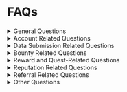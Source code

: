 # FAQs

<details>

<summary>General Questions</summary>

* **What is Codatta**?
  * Codatta is a blockchain metadata annotation platform that enables users to tag and label blockchain addresses with relevant information, enhancing transparency and data integrity in the crypto ecosystem.

- #### How does Codatta work?
  * Users can submit metadata tags to annotate blockchain addresses through the Codatta Protocol. These tags provide contextual information about the entities behind the addresses, such as exchanges, wallets, or projects.

* #### What is the purpose of using Codatta?
  * Codatta aims to improve data transparency and accessibility in the blockchain space by allowing users to contribute and access metadata tags associated with blockchain addresses. This helps users make more informed decisions and enhances trust in blockchain transactions.

- #### Is Codatta's data reliable?
  * Codatta employs a decentralized approach to metadata annotation, relying on community contributions to verify and validate metadata tags. Based on AI and LLM capabilities, the quality of submitted data will be maximally ensured. Simultaneously, through algorithms and economic mechanisms, we strive to guarantee high-confidence address labeling results to ensure reliability for downstream consumer applications. While codatta strives to maintain data accuracy, users should conduct their own research and due diligence before relying solely on codatta's metadata.

* #### Is Codatta's platform secure?
  * Codatta prioritizes security and data privacy, implementing measures to safeguard user information and prevent unauthorized access. Additionally, Codatta employs blockchain technology to ensure data immutability and integrity.

</details>

<details>

<summary>Account Related Questions</summary>

* **How do I create an account on Codatta?**
  * To create an account on Codatta, visit the Codatta official website: [codatta.io](http://codatta.io), and follow the registration prompts. For successful registration, you may need an invitation code which can be found in our Discord community: #🙌｜invitation-code channel.We support a wide range of Web3 wallets and email logins. Choose your preferred method to get started.

- **Can I change my account details on Codatta?**
  * Yes, users can usually bound their social account, such as email address, wallet address, X, and Discord through the user settings.

* **Why can't I receive the email verification code?**
  * Check your spam or junk folder. If you still haven't received the code, try resending it or submitting a ticket to Discord for assistance.

- **How do I change my bound wallet address?**
  * First, go to "User Settings" from the left bar, then click on "Connect Wallet" to bind a new wallet. After connecting the new one, you can delete the old one.

* **Will l lose my points if I change my bound wallet?**
  * No, you will keep your points as long as you use the same email address to log in.

</details>

<details>

<summary>Data Submission Related Questions</summary>

* #### How do I submit data in Codatta?
  * To submit data in Codatta, navigate to the submission section of the platform and follow the prompts to input the relevant information. This may include details about the blockchain address, associated entity, and evidence supporting the submission.

- #### What types of data can I submit in Codatta?
  * Users can submit various types of metadata related to blockchain addresses, including entity, Network, Address, Entity, Category and Evidence. The goal is to provide context and insights into the entities behind the addresses.

* **How to submit data in bulk?**
  * To submit data in bulk:
    1. Download the template form.
    2. Fill in the data information in the form.
    3. Submit the form.
    4. The system will prompt you to provide image evidence.
    5. After completing all these steps, click submit and wait for validation.
  * You can submit up to 50 address data entries at a time.

- **How do i collect the data I need to submit?**
  * This tutorial offers examples of how to collect address data, yet does not include specific steps for collecting that data: [ https://docs.codatta.io/codatta/data-collection-tutorial](https://docs.codatta.io/codatta/data-collection-tutorial)

* **Why did my submission fail to pass validation?**
  * Ensure that the information you provide is accurate and verifiable. Provide as much detail as possible to support your submission. If applicable, include sources or references that can help verify the information. If you still encounter problems during the process, please submit a ticket to our Discord community through the #📪｜_ticket-support_ channel.

</details>

<details>

<summary>Bounty Related Questions</summary>

* #### What is Bounty Hunting in Codatta?
  * Bounty Hunting in Codatta involves tasks issued to the community to contribute metadata tags, and complete specific objectives related to blockchain addresses and entities. Participants are typically rewarded around 200 to 3000 according to the data quality and their contributions.

- #### How can I participate in Bounty Hunting in Codatta?
  * Users can participate in Bounty Hunting by joining active bounty campaigns or weekly challenges available on the platform. They may need to complete tasks such as verifying metadata tags, providing evidence, or contributing new data to earn rewards.

* **How do I improve my Bounty acceptance rate？**
  * Accuracy is crucial for successful bounty submissions. To ensure your data is correct, double-check your entries, use reliable sources, and make sure your information is current and relevant at the time of submission. Attach relevant evidence, such as screenshots and transaction hashes, to support your data.

</details>

<details>

<summary>Reward and Quest-Related Questions</summary>

* #### How are rewards calculated in Codatta?
  * Rewards in codatta are often based on the quality and quantity of users' contributions. This may include factors such as the accuracy of submitted data, the level of verification provided, or the completion of specific tasks.

- #### Where can I check my rewards in Codatta?
  * Users can typically view their rewards or points balance on the Home page for submission and validation rewards. For referral rewards, users can check in the referral section.

* #### How long does it take to receive rewards in Codatta?
  * The time it takes to receive rewards in Codatta can vary depending on factors such as the type of activity completed, the verification process involved, and the platform's reward distribution schedule. Generally, rewards are credited to users' accounts instantly after completing eligible tasks.

- **Why didn't I receive points after completing tasks in a Quest?**
  * After submission, you need to click the "Verify" or "Complete" button to receive exclusive points. However, you don't need to verify after each submission. The points will stack automatically, and you can click the button once after a few submissions.

</details>

<details>

<summary>Reputation Related Questions</summary>

* **What is reputation, and what's the use of it?**
  * The purpose of the Reputation System is to motivate nodes to provide high-quality data in a quantifiable way and to ensure the robustness of the entire protocol's data. A node's reputation score is directly proportional to its influence on data decision-making, incentive weighting, and community governance rights. This means that the higher the reputation of a node, the greater its influence on the protocol and the more incentives it receives.

- **How to improve my reputation level?**
  * The Reputation System within the Codatta Protocol evaluates a contributor's reputation score across four major dimensions:
    * **Total Value of Staked Assets**: The amount of assets you have staked in the protocol.
    * **Data Contribution**: The volume and quality of your data submissions, including submission validation bounties.
    * **Annotation Skill Level**: Indicated by results of quizzes and tests.
    * **Completeness of User Identity Information**: Such as social proof and validated identification via KYC/KYB.
  * These factors collectively determine the reputation of data contributors and influence their data contribution and verification behaviors within the protocol. The more positive each aspect is, the higher the reputation score.

* **Why did my reputation score decrease?**
  * If a node engages in malicious behavior, such as intentionally providing low-quality data or issuing false data alerts, it will face the deduction of pledged tokens and a significant reduction in its reputation score. This reduction affects its behavioral weight within the protocol. Users who severely violate the rules may have their reputation score reduced to zero, leading to the loss of any incentives from the community and rendering their contributed data invalid.

</details>

<details>

<summary>Referral Related Questions</summary>

* **How to find my referral link?**
  * Navigate to the Referral page from the left sidebar, where you'll immediately find your referral link. Share your link with your friends to start earning points. Once the new user completes the sign-up process, both you and the new user will receive the designated rewards.

- **How many points can I get from a referral?**
  * You and your referee will each receive 100 Codatta points once the new user completes the sign-up process. There are no limits on how many points you can earn from referrals at the moment. However, Codatta reserves the right to finalize referral points rewards.

* **Where can I find referral links or codes to sign in with?**
  * You can find referral links or codes on our official X account, in the #🙌｜_invitation-code_ channel of our Discord community, or in our Telegram community.

</details>

<details>

<summary>Other Questions</summary>

* **What can I do if I encounter bugs?**
  * If you encounter any bugs or have suggestions while using Codatta, please submit a ticket to our Discord community through &#x2060;_#📪｜ticket-support_ channel. To help us locate and resolve the issue efficiently, please provide the following information in your ticket:
    1. Account information (sign-in email or wallet address)
    2. The approximate time when the problem occurred
    3. A detailed description of the situation, including your actions and the page you were on when the bug occurred. Please include any relevant screenshots or screen recordings.
  * To further optimize the Codatta Protocol and enhance your user experience, we have launched the Bug Bounty Program. **5000 Points** each verified bug/adopted suggestion.

- **Is there going to be an "airdrop"?**
  * Community creates value. At Codatta, the community's role in sourcing annotation data is crucial, making this dependency more significant than for other protocols. Therefore, it is essential that the community receives a substantial portion of the token allocation. This allocation may be based on users' points, reputation, possession of platform NFTs, and overall engagement in the community. More details regarding this distribution will be announced soon.

</details>
